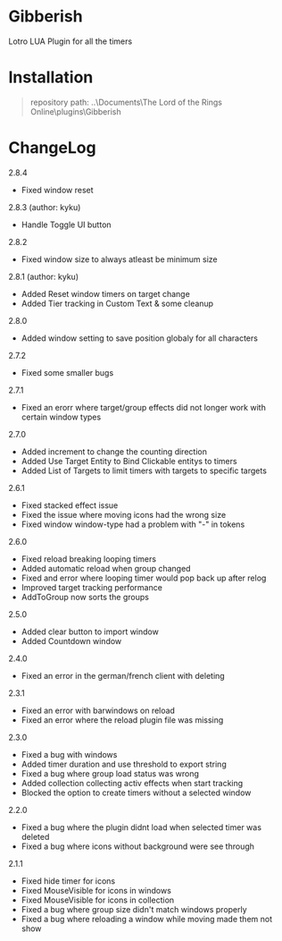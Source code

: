 # Gibberish

Lotro LUA Plugin for all the timers


# Installation

> repository path: ..\Documents\The Lord of the Rings Online\plugins\Gibberish


# ChangeLog

2.8.4
- Fixed window reset

2.8.3 (author: kyku)
- Handle Toggle UI button

2.8.2
- Fixed window size to always atleast be minimum size

2.8.1 (author: kyku)
- Added Reset window timers on target change
- Added Tier tracking in Custom Text & some cleanup

2.8.0
- Added window setting to save position globaly for  all characters

2.7.2
- Fixed some smaller bugs

2.7.1
- Fixed an erorr where target/group effects did not longer work with certain window types

2.7.0
- Added increment to change the counting direction
- Added Use Target Entity to Bind Clickable entitys to timers
- Added List of Targets to limit timers with targets to specific targets


2.6.1
- Fixed stacked effect issue
- Fixed the issue where moving icons had the wrong size
- Fixed window window-type had a problem with "-" in tokens


2.6.0

- Fixed reload breaking looping timers
- Added automatic reload when group changed
- Fixed and error where looping timer would pop back up after relog
- Improved target tracking performance
- AddToGroup now sorts the groups


2.5.0

- Added clear button to import window
- Added Countdown window


2.4.0

- Fixed an error in the german/french client with deleting


2.3.1

- Fixed an error with barwindows on reload
- Fixed an error where the reload plugin file was missing



2.3.0

- Fixed a bug with windows
- Added timer duration and use threshold to export string
- Fixed a bug where group load status was wrong
- Added collection collecting activ effects when start tracking
- Blocked the option to create timers without a selected window


2.2.0

- Fixed a bug where the plugin didnt load when selected timer was deleted
- Fixed a bug where icons without background were see through


2.1.1

- Fixed hide timer for icons
- Fixed MouseVisible for icons in windows
- Fixed MouseVisible for icons in collection
- Fixed a bug where group size didn't match windows properly
- Fixed a bug where reloading a window while moving made them not show


